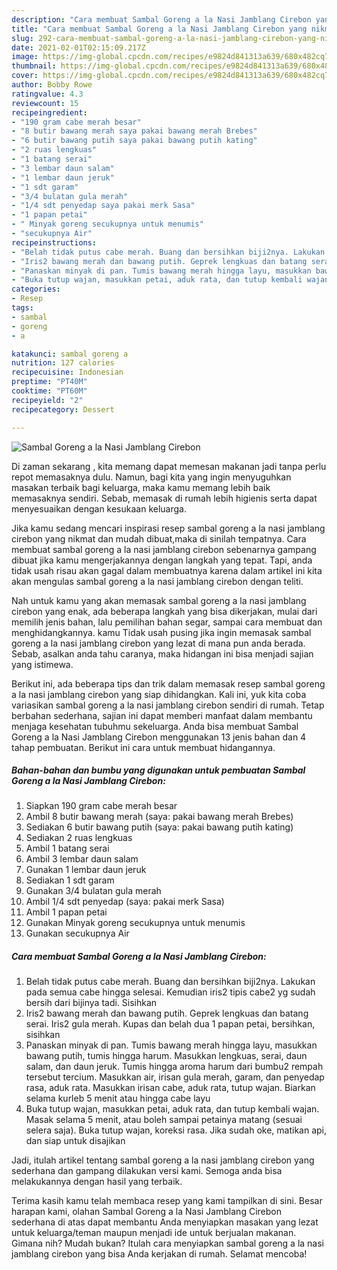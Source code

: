 ```yaml
---
description: "Cara membuat Sambal Goreng a la Nasi Jamblang Cirebon yang nikmat dan Mudah Dibuat"
title: "Cara membuat Sambal Goreng a la Nasi Jamblang Cirebon yang nikmat dan Mudah Dibuat"
slug: 292-cara-membuat-sambal-goreng-a-la-nasi-jamblang-cirebon-yang-nikmat-dan-mudah-dibuat
date: 2021-02-01T02:15:09.217Z
image: https://img-global.cpcdn.com/recipes/e9824d841313a639/680x482cq70/sambal-goreng-a-la-nasi-jamblang-cirebon-foto-resep-utama.jpg
thumbnail: https://img-global.cpcdn.com/recipes/e9824d841313a639/680x482cq70/sambal-goreng-a-la-nasi-jamblang-cirebon-foto-resep-utama.jpg
cover: https://img-global.cpcdn.com/recipes/e9824d841313a639/680x482cq70/sambal-goreng-a-la-nasi-jamblang-cirebon-foto-resep-utama.jpg
author: Bobby Rowe
ratingvalue: 4.3
reviewcount: 15
recipeingredient:
- "190 gram cabe merah besar"
- "8 butir bawang merah saya pakai bawang merah Brebes"
- "6 butir bawang putih saya pakai bawang putih kating"
- "2 ruas lengkuas"
- "1 batang serai"
- "3 lembar daun salam"
- "1 lembar daun jeruk"
- "1 sdt garam"
- "3/4 bulatan gula merah"
- "1/4 sdt penyedap saya pakai merk Sasa"
- "1 papan petai"
- " Minyak goreng secukupnya untuk menumis"
- "secukupnya Air"
recipeinstructions:
- "Belah tidak putus cabe merah. Buang dan bersihkan biji2nya. Lakukan pada semua cabe hingga selesai. Kemudian iris2 tipis cabe2 yg sudah bersih dari bijinya tadi. Sisihkan"
- "Iris2 bawang merah dan bawang putih. Geprek lengkuas dan batang serai. Iris2 gula merah. Kupas dan belah dua 1 papan petai, bersihkan, sisihkan"
- "Panaskan minyak di pan. Tumis bawang merah hingga layu, masukkan bawang putih, tumis hingga harum. Masukkan lengkuas, serai, daun salam, dan daun jeruk. Tumis hingga aroma harum dari bumbu2 rempah tersebut tercium. Masukkan air, irisan gula merah, garam, dan penyedap rasa, aduk rata. Masukkan irisan cabe, aduk rata, tutup wajan. Biarkan selama kurleb 5 menit atau hingga cabe layu"
- "Buka tutup wajan, masukkan petai, aduk rata, dan tutup kembali wajan. Masak selama 5 menit, atau boleh sampai petainya matang (sesuai selera saja). Buka tutup wajan, koreksi rasa. Jika sudah oke, matikan api, dan siap untuk disajikan"
categories:
- Resep
tags:
- sambal
- goreng
- a

katakunci: sambal goreng a 
nutrition: 127 calories
recipecuisine: Indonesian
preptime: "PT40M"
cooktime: "PT60M"
recipeyield: "2"
recipecategory: Dessert

---
```



![Sambal Goreng a la Nasi Jamblang Cirebon](https://img-global.cpcdn.com/recipes/e9824d841313a639/680x482cq70/sambal-goreng-a-la-nasi-jamblang-cirebon-foto-resep-utama.jpg)

Di zaman  sekarang , kita memang dapat memesan makanan jadi tanpa perlu repot memasaknya dulu. Namun, bagi kita yang ingin menyuguhkan masakan terbaik bagi keluarga, maka kamu memang lebih baik memasaknya sendiri. Sebab, memasak di rumah lebih higienis serta dapat menyesuaikan dengan kesukaan keluarga.

Jika kamu sedang mencari inspirasi resep sambal goreng a la nasi jamblang cirebon yang nikmat dan mudah dibuat,maka di sinilah tempatnya. Cara membuat sambal goreng a la nasi jamblang cirebon  sebenarnya gampang dibuat jika kamu mengerjakannya dengan langkah yang tepat. Tapi, anda tidak usah risau akan gagal dalam membuatnya 
karena dalam artikel ini kita akan mengulas sambal goreng a la nasi jamblang cirebon dengan teliti.  



Nah untuk kamu yang akan memasak sambal goreng a la nasi jamblang cirebon yang enak, ada beberapa langkah yang bisa dikerjakan, mulai dari memilih jenis bahan, lalu pemilihan bahan segar, sampai cara membuat dan menghidangkannya. kamu Tidak usah pusing jika ingin memasak sambal goreng a la nasi jamblang cirebon yang lezat di mana pun anda berada. Sebab, asalkan anda  tahu caranya, maka hidangan ini bisa menjadi sajian yang istimewa.

Berikut ini, ada beberapa tips dan trik dalam memasak resep sambal goreng a la nasi jamblang cirebon yang siap dihidangkan. Kali ini, yuk kita coba variasikan sambal goreng a la nasi jamblang cirebon sendiri di rumah. Tetap berbahan sederhana, sajian ini dapat memberi manfaat dalam membantu menjaga kesehatan tubuhmu sekeluarga. Anda bisa membuat Sambal Goreng a la Nasi Jamblang Cirebon menggunakan 13 jenis bahan dan 4 tahap pembuatan. Berikut ini cara untuk membuat hidangannya.

<!--inarticleads1-->

##### Bahan-bahan dan bumbu yang digunakan untuk pembuatan Sambal Goreng a la Nasi Jamblang Cirebon:

1. Siapkan 190 gram cabe merah besar
1. Ambil 8 butir bawang merah (saya: pakai bawang merah Brebes)
1. Sediakan 6 butir bawang putih (saya: pakai bawang putih kating)
1. Sediakan 2 ruas lengkuas
1. Ambil 1 batang serai
1. Ambil 3 lembar daun salam
1. Gunakan 1 lembar daun jeruk
1. Sediakan 1 sdt garam
1. Gunakan 3/4 bulatan gula merah
1. Ambil 1/4 sdt penyedap (saya: pakai merk Sasa)
1. Ambil 1 papan petai
1. Gunakan  Minyak goreng secukupnya untuk menumis
1. Gunakan secukupnya Air




<!--inarticleads2-->

##### Cara membuat Sambal Goreng a la Nasi Jamblang Cirebon:

1. Belah tidak putus cabe merah. Buang dan bersihkan biji2nya. Lakukan pada semua cabe hingga selesai. Kemudian iris2 tipis cabe2 yg sudah bersih dari bijinya tadi. Sisihkan
1. Iris2 bawang merah dan bawang putih. Geprek lengkuas dan batang serai. Iris2 gula merah. Kupas dan belah dua 1 papan petai, bersihkan, sisihkan
1. Panaskan minyak di pan. Tumis bawang merah hingga layu, masukkan bawang putih, tumis hingga harum. Masukkan lengkuas, serai, daun salam, dan daun jeruk. Tumis hingga aroma harum dari bumbu2 rempah tersebut tercium. Masukkan air, irisan gula merah, garam, dan penyedap rasa, aduk rata. Masukkan irisan cabe, aduk rata, tutup wajan. Biarkan selama kurleb 5 menit atau hingga cabe layu
1. Buka tutup wajan, masukkan petai, aduk rata, dan tutup kembali wajan. Masak selama 5 menit, atau boleh sampai petainya matang (sesuai selera saja). Buka tutup wajan, koreksi rasa. Jika sudah oke, matikan api, dan siap untuk disajikan




Jadi, itulah artikel tentang  sambal goreng a la nasi jamblang cirebon  yang sederhana dan gampang dilakukan versi kami. Semoga anda bisa melakukannya dengan hasil yang terbaik. 

Terima kasih kamu telah membaca resep yang kami tampilkan di sini. Besar harapan kami, olahan  Sambal Goreng a la Nasi Jamblang Cirebon sederhana di atas dapat membantu Anda menyiapkan masakan yang lezat untuk keluarga/teman maupun menjadi ide untuk berjualan makanan. Gimana nih? Mudah bukan? Itulah cara menyiapkan sambal goreng a la nasi jamblang cirebon yang bisa Anda kerjakan di rumah. Selamat mencoba!

